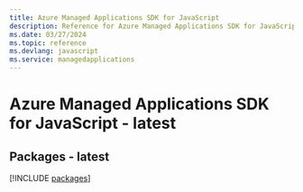 ```yaml
---
title: Azure Managed Applications SDK for JavaScript
description: Reference for Azure Managed Applications SDK for JavaScript
ms.date: 03/27/2024
ms.topic: reference
ms.devlang: javascript
ms.service: managedapplications
---
```

# Azure Managed Applications SDK for JavaScript - latest
## Packages - latest
[!INCLUDE [packages](managed-applications-index.md)]